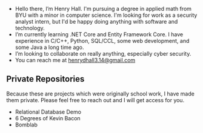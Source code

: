 - Hello there, I’m Henry Hall. I'm pursuing a degree in applied math from BYU with a minor in computer science. I'm looking for work as a security analyst intern, but I'd be happy doing anything with software and technology. 
- I’m currently learning .NET Core and Entity Framework Core. I have experience in C/C++, Python, SQL/CCL, some web development, and some Java a long time ago.
- I’m looking to collaborate on really anything, especially cyber security.
- You can reach me at henrydhall3.14@gmail.com

## Private Repositories
Because these are projects which were originally school work, I have made them private. Please feel free to reach out and I will get access for you.
- Relational Database Demo
- 6 Degrees of Kevin Bacon
- Bomblab
